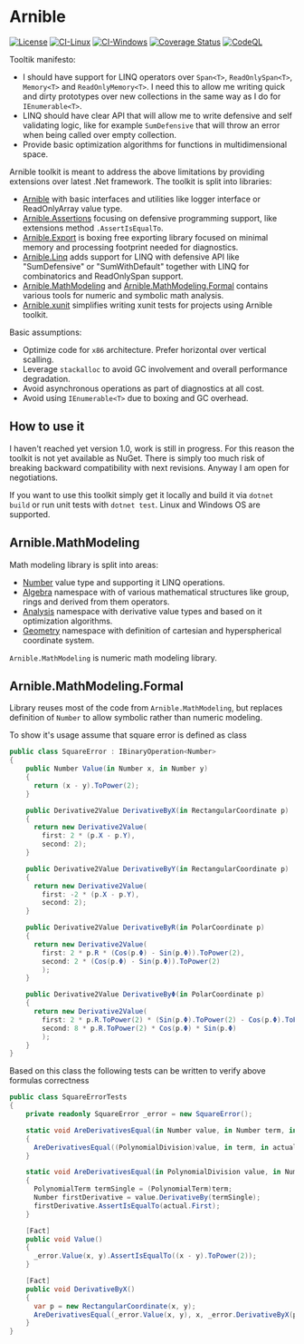 ﻿# Arnible

[![License](https://img.shields.io/badge/License-Apache%202.0-blue.svg)](https://github.com/tomaszbiegacz/Arnible.MathModeling/blob/master/LICENSE)
[![CI-Linux](https://github.com/tomaszbiegacz/Arnible.MathModeling/actions/workflows/ci-linux.yml/badge.svg)](https://github.com/tomaszbiegacz/Arnible.MathModeling/actions/workflows/ci-linux.yml)
[![CI-Windows](https://github.com/tomaszbiegacz/Arnible.MathModeling/actions/workflows/ci-windows.yml/badge.svg)](https://github.com/tomaszbiegacz/Arnible.MathModeling/actions/workflows/ci-windows.yml)
[![Coverage Status](https://coveralls.io/repos/github/tomaszbiegacz/Arnible.MathModeling/badge.svg?branch=master)](https://coveralls.io/github/tomaszbiegacz/Arnible.MathModeling?branch=master)
[![CodeQL](https://github.com/tomaszbiegacz/Arnible.MathModeling/actions/workflows/codeql-analysis.yml/badge.svg)](https://github.com/tomaszbiegacz/Arnible.MathModeling/actions/workflows/codeql-analysis.yml)

Tooltik manifesto:
* I should have support for LINQ operators over `Span<T>`, `ReadOnlySpan<T>`, `Memory<T>` and `ReadOnlyMemory<T>`.
  I need this to allow me writing quick and dirty prototypes over new collections in the same way as I do for `IEnumerable<T>`.
* LINQ should have clear API that will allow me to write defensive and self validating logic, like for example `SumDefensive` that will throw an error when being called over empty collection.
* Provide basic optimization algorithms for functions in multidimensional space.

Arnible toolkit is meant to address the above limitations by providing extensions over latest .Net framework.
The toolkit is split into libraries:
* [Arnible](./Arnible) with basic interfaces and utilities like logger interface or ReadOnlyArray value type.
* [Arnible.Assertions](./Arnible.Assertions) focusing on defensive programming support, like extensions method `.AssertIsEqualTo`.
* [Arnible.Export](./Arnible.Export) is boxing free exporting library focused on minimal memory and processing footprint needed for diagnostics.
* [Arnible.Linq](./Arnible.Linq) adds support for LINQ with defensive API like "SumDefensive" or "SumWithDefault" together with LINQ for combinatorics and ReadOnlySpan support.
* [Arnible.MathModeling](./Arnible.MathModeling) and [Arnible.MathModeling.Formal](./Arnible.MathModeling.Formal) contains various tools for numeric and symbolic math analysis.
* [Arnible.xunit](./Arnible.xunit) simplifies writing xunit tests for projects using Arnible toolkit.

Basic assumptions:
* Optimize code for `x86` architecture. Prefer horizontal over vertical scalling.
* Leverage `stackalloc` to avoid GC involvement and overall performance degradation.
* Avoid asynchronous operations as part of diagnostics at all cost.
* Avoid using `IEnumerable<T>` due to boxing and GC overhead.

## How to use it

I haven't reached yet version 1.0, work is still in progress.
For this reason the toolkit is not yet available as NuGet. There is simply too much risk of breaking backward compatibility with next revisions. Anyway I am open for negotiations.

If you want to use this toolkit simply get it locally and build it via `dotnet build` or run unit tests with `dotnet test`. Linux and Windows OS are supported.


## Arnible.MathModeling

Math modeling library is split into areas:
* [Number](./Arnible.MathModeling/Number.cs) value type and supporting it LINQ operations.
* [Algebra](./Arnible.MathModeling/Algebra) namespace with of various mathematical structures like group, rings and derived from them operators.
* [Analysis](./Arnible.MathModeling/Analysis) namespace with derivative value types and based on it optimization algorithms.
* [Geometry](./Arnible.MathModeling/Geometry) namespace with definition of cartesian and hyperspherical coordinate system.

`Arnible.MathModeling` is numeric math modeling library. 

## Arnible.MathModeling.Formal

Library reuses most of the code from `Arnible.MathModeling`, but replaces definition of `Number` to allow symbolic rather than numeric modeling.

To show it's usage assume that square error is defined as class
```C#
public class SquareError : IBinaryOperation<Number>
{    
    public Number Value(in Number x, in Number y)
    {
      return (x - y).ToPower(2);
    }

    public Derivative2Value DerivativeByX(in RectangularCoordinate p)
    {
      return new Derivative2Value(
        first: 2 * (p.X - p.Y),
        second: 2);
    }

    public Derivative2Value DerivativeByY(in RectangularCoordinate p)
    {
      return new Derivative2Value(
        first: -2 * (p.X - p.Y),
        second: 2);
    }

    public Derivative2Value DerivativeByR(in PolarCoordinate p)
    {
      return new Derivative2Value(
        first: 2 * p.R * (Cos(p.Φ) - Sin(p.Φ)).ToPower(2),
        second: 2 * (Cos(p.Φ) - Sin(p.Φ)).ToPower(2)
        );
    }     

    public Derivative2Value DerivativeByΦ(in PolarCoordinate p)
    {
      return new Derivative2Value(
        first: 2 * p.R.ToPower(2) * (Sin(p.Φ).ToPower(2) - Cos(p.Φ).ToPower(2)),
        second: 8 * p.R.ToPower(2) * Cos(p.Φ) * Sin(p.Φ)
        );
    }
}
```

Based on this class the following tests can be written to verify above formulas correctness
```C#
public class SquareErrorTests
{
    private readonly SquareError _error = new SquareError();

    static void AreDerivativesEqual(in Number value, in Number term, in Derivative1Value actual)
    {
      AreDerivativesEqual((PolynomialDivision)value, in term, in actual);
    }

    static void AreDerivativesEqual(in PolynomialDivision value, in Number term, in Derivative1Value actual)
    {
      PolynomialTerm termSingle = (PolynomialTerm)term;
      Number firstDerivative = value.DerivativeBy(termSingle);
      firstDerivative.AssertIsEqualTo(actual.First);
    }

    [Fact]
    public void Value()
    {
      _error.Value(x, y).AssertIsEqualTo((x - y).ToPower(2));
    }

    [Fact]
    public void DerivativeByX()
    {
      var p = new RectangularCoordinate(x, y);
      AreDerivativesEqual(_error.Value(x, y), x, _error.DerivativeByX(p));
    }
}
```
